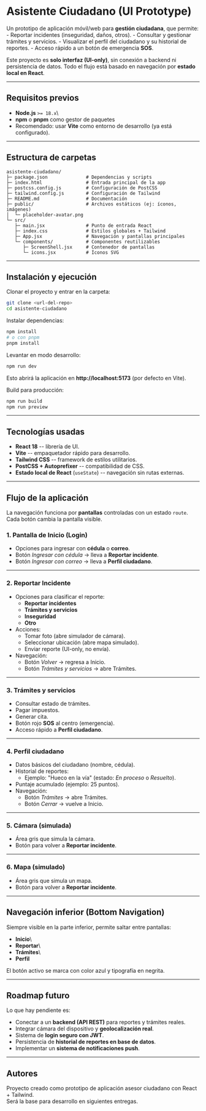 # Asistente Ciudadano (UI Prototype)

Un prototipo de aplicación móvil/web para **gestión ciudadana**, que
permite: - Reportar incidentes (inseguridad, daños, otros). - Consultar
y gestionar trámites y servicios. - Visualizar el perfil del ciudadano y
su historial de reportes. - Acceso rápido a un botón de emergencia
**SOS**.

Este proyecto es **solo interfaz (UI-only)**, sin conexión a backend ni
persistencia de datos. Todo el flujo está basado en navegación por
**estado local en React**.

------------------------------------------------------------------------

## Requisitos previos

-   **Node.js** `>= 18.x`\
-   **npm** o **pnpm** como gestor de paquetes
-   Recomendado: usar **Vite** como entorno de desarrollo (ya está
    configurado).

------------------------------------------------------------------------

## Estructura de carpetas

    asistente-ciudadano/
    ├─ package.json              # Dependencias y scripts
    ├─ index.html                # Entrada principal de la app
    ├─ postcss.config.js         # Configuración de PostCSS
    ├─ tailwind.config.js        # Configuración de Tailwind
    ├─ README.md                 # Documentación
    ├─ public/                   # Archivos estáticos (ej: íconos, imágenes)
    │  └─ placeholder-avatar.png
    └─ src/
       ├─ main.jsx               # Punto de entrada React
       ├─ index.css              # Estilos globales + Tailwind
       ├─ App.jsx                # Navegación y pantallas principales
       └─ components/            # Componentes reutilizables
          ├─ ScreenShell.jsx     # Contenedor de pantallas
          └─ icons.jsx           # Íconos SVG

------------------------------------------------------------------------

## Instalación y ejecución

Clonar el proyecto y entrar en la carpeta:

``` bash
git clone <url-del-repo>
cd asistente-ciudadano
```

Instalar dependencias:

``` bash
npm install
# o con pnpm
pnpm install
```

Levantar en modo desarrollo:

``` bash
npm run dev
```

Esto abrirá la aplicación en **http://localhost:5173** (por defecto en
Vite).

Build para producción:

``` bash
npm run build
npm run preview
```

------------------------------------------------------------------------

## Tecnologías usadas

-   **React 18** -- librería de UI.
-   **Vite** -- empaquetador rápido para desarrollo.
-   **Tailwind CSS** -- framework de estilos utilitarios.
-   **PostCSS + Autoprefixer** -- compatibilidad de CSS.
-   **Estado local de React** (`useState`) -- navegación sin rutas
    externas.

------------------------------------------------------------------------

## Flujo de la aplicación

La navegación funciona por **pantallas** controladas con un estado
`route`. Cada botón cambia la pantalla visible.

### 1. Pantalla de Inicio (Login)

-   Opciones para ingresar con **cédula** o **correo**.
-   Botón *Ingresar con cédula* → lleva a **Reportar incidente**.
-   Botón *Ingresar con correo* → lleva a **Perfil ciudadano**.

------------------------------------------------------------------------

### 2. Reportar Incidente

-   Opciones para clasificar el reporte:
    -   **Reportar incidentes**
    -   **Trámites y servicios**
    -   **Inseguridad**
    -   **Otro**
-   Acciones:
    -   Tomar foto (abre simulador de cámara).
    -   Seleccionar ubicación (abre mapa simulado).
    -   Enviar reporte (UI-only, no envía).
-   Navegación:
    -   Botón *Volver* → regresa a Inicio.
    -   Botón *Trámites y servicios* → abre Trámites.

------------------------------------------------------------------------

### 3. Trámites y servicios

-   Consultar estado de trámites.
-   Pagar impuestos.
-   Generar cita.
-   Botón rojo **SOS** al centro (emergencia).
-   Acceso rápido a **Perfil ciudadano**.

------------------------------------------------------------------------

### 4. Perfil ciudadano

-   Datos básicos del ciudadano (nombre, cédula).
-   Historial de reportes:
    -   Ejemplo: "Hueco en la vía" (estado: *En proceso* o *Resuelto*).
-   Puntaje acumulado (ejemplo: 25 puntos).
-   Navegación:
    -   Botón *Trámites* → abre Trámites.
    -   Botón *Cerrar* → vuelve a Inicio.

------------------------------------------------------------------------

### 5. Cámara (simulada)

-   Área gris que simula la cámara.
-   Botón para volver a **Reportar incidente**.

------------------------------------------------------------------------

### 6. Mapa (simulado)

-   Área gris que simula un mapa.
-   Botón para volver a **Reportar incidente**.

------------------------------------------------------------------------

## Navegación inferior (Bottom Navigation)

Siempre visible en la parte inferior, permite saltar entre pantallas:

-   **Inicio**\
-   **Reportar**\
-   **Trámites**\
-   **Perfil**

El botón activo se marca con color azul y tipografía en negrita.

------------------------------------------------------------------------

## Roadmap futuro

Lo que hay pendiente es:

-   Conectar a un **backend (API REST)** para reportes y trámites
    reales.
-   Integrar cámara del dispositivo y **geolocalización real**.
-   Sistema de **login seguro con JWT**.
-   Persistencia de **historial de reportes en base de datos**.
-   Implementar un **sistema de notificaciones push**.

------------------------------------------------------------------------

## Autores

Proyecto creado como prototipo de aplicación asesor ciudadano con React +
Tailwind.\
Será la  base para desarrollo en siguientes entregas.
